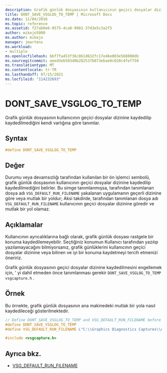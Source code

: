 ```yaml
---
description: Grafik günlük dosyasının kullanıcının geçici dosyalar dizinine kaydedilip kaydedilmediğini kendi varlığına göre tanımlar.
title: DONT_SAVE_VSGLOG_TO_TEMP | Microsoft Docs
ms.date: 11/04/2016
ms.topic: reference
ms.assetid: f27ab0e6-9575-4ca0-9901-37d3e5c3a2f5
author: mikejo5000
ms.author: mikejo
manager: jmartens
ms.workload:
- multiple
ms.openlocfilehash: bbf7fa453f36c861d632fc17e46e003e568008db
ms.sourcegitcommit: aeed3eb503d0b282537b073ebae8c028c4fef750
ms.translationtype: MT
ms.contentlocale: tr-TR
ms.lasthandoff: 07/15/2021
ms.locfileid: "114232693"
---
```

# <a name="dont_save_vsglog_to_temp"></a>DONT_SAVE_VSGLOG_TO_TEMP
Grafik günlük dosyasının kullanıcının geçici dosyalar dizinine kaydedilip kaydedilmediğini kendi varlığına göre tanımlar.

## <a name="syntax"></a>Syntax

```C++
#define DONT_SAVE_VSGLOG_TO_TEMP
```

## <a name="value"></a>Değer
 Durumu veya devamsızlığı tarafından kullanılan bir ön işlemci sembolü, grafik günlük dosyasının kullanıcının geçici dosyalar dizinine kaydedilip kaydedilmediğini belirler. Bu simge tanımlanmışsa, tarafından tanımlanan dosya adı `VSG_DEFAULT_RUN_FILENAME` yakalanan uygulamanın geçerli dizinine göre veya mutlak bir yoldur; Aksi takdirde, tarafından tanımlanan dosya adı `VSG_DEFAULT_RUN_FILENAME` kullanıcının geçici dosyalar dizinine göredir ve mutlak bir yol olamaz.

## <a name="remarks"></a>Açıklamalar
 Kullanıcının ayrıcalıklarına bağlı olarak, grafik günlük dosyası rastgele bir konuma kaydedilemeyebilir. Seçtiğiniz konumun Kullanıcı tarafından yazılıp yazılamayacağını bilmiyorsanız, grafik günlüklerini kullanıcının geçici dosyalar dizinine veya bilinen ve iyi bir konuma kaydetmeyi tercih etmenizi öneririz.

 Grafik günlük dosyasının geçici dosyalar dizinine kaydedilmesini engellemek için, ' yi dahil etmeden önce tanımlanması gerekir `DONT_SAVE_VSGLOG_TO_TEMP` `vsgcapture.h` .

## <a name="example"></a>Örnek
 Bu örnekte, grafik günlük dosyasının ana makinedeki mutlak bir yola nasıl kaydedileceği gösterilmektedir.

```cpp
// Define DONT_SAVE_VSGLOG_TO_TEMP and VSG_DEFAULT_RUN_FILENAME before including vsgcapture.h
#define DONT_SAVE_VSGLOG_TO_TEMP
#define VSG_DEFAULT_RUN_FILENAME L"C:\\Graphics Diagnostics Captures\\default.vsglog"

#include <vsgcapture.h>
```

## <a name="see-also"></a>Ayrıca bkz.
- [VSG_DEFAULT_RUN_FILENAME](vsg-default-run-filename.md)
